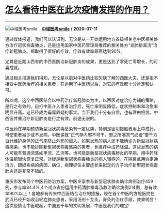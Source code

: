 # [怎么看待中医在此次疫情发挥的作用？](https://www.zhihu.com/answer/1332280281)

----------------------------------------------------------------

![中域医考smile](https://pic2.zhimg.com/v2-4672cbc38ae13fe5d5bf2fdac7a6de32.jpg?source=1940ef5c "中域医考smile")&emsp;**[中域医考smile](https://www.zhihu.com/people/e-mo-mo-mo-mo-67) / 2020-07-11**

通过媒体报道，我们可以认识到。无论是从一开始运用地方省级相关老中医相关处方治疗冠状病毒肺炎，还是运用国家中医药管理局推荐的相关处方“宣肺排毒汤”治疗新冠肺炎。都取得了很好的疗效，疗效有效率最高达到90%。

尤其是近期山西省的中西医防治新冠肺炎的成果，更是达到了零死亡零增长，的可喜成就。

通过相关报道我们得知，无论是以前对中医药比较欠缺了解的西医大夫，还是拒不接受中医药治疗的相关患者，在运用了中医药以后，对它的疗效都十分肯定和认可。

所以呢，这个中西医结合以中药治疗新冠肺炎为主，以西医对症治疗为辅的策略，是行之有效的。自打中医介入患者治疗后，死亡率明显降低，症状控制率和治愈率明显升高。这已经成为毋庸置疑的事实。当下我们十分有自信，也有理由相信。中西医并重治疗新冠肺炎是行之有效，前途无限的。

中医药在早期预防新型冠状病毒感染有一定优势，特别是密切接触者用上中成药，可使患者减少或不发病，中医讲就“正气存内邪不可干，邪之所凑其气必虚”要千方百计维护身体的正气来防止外邪的侵入。如果发热的病人还不能确诊为新型冠状病毒感染，也不能排除新型冠状病毒感染的患者，也推荐中成药降温。这些发热的病人可能有普通流感如甲流、乙流等，也可能是新型冠状病毒肺炎的早期，用中药降体温能很快恢复正常。对疑是新型冠状病毒肺炎的病人轻症的，在隔离点用协定通治方，跟据疾病的病因、病位、病理抓住主要症状来拟定的方子治疗新型冠状病毒肺炎还是非常不错的。

重庆市发布两个中医药防治方案，中医专家参与新型冠状肺炎确诊病例治疗459例，参与率84.4%,4个试点省份运用中药清肺排毒汤救治确诊病例214例，总有效率90%以上！各地都有传来中西医结合治疗的捷报，现在首个中医的方舱医院在武汉已经开始收治轻症肺炎患者，采用汤剂＋艾灸，膏灸的治疗手段，效果明显！这次疫情让中医崛起，中国五千年的文明发展，中医是我们的瑰宝!

